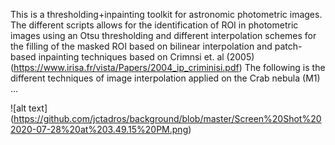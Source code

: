This is a thresholding+inpainting toolkit for astronomic photometric images. The different scripts allows for the identification of ROI in photometric images using an Otsu thresholding and different interpolation schemes for the filling of the masked ROI based on bilinear interpolation and patch-based inpainting techniques based on Crimnsi et. al (2005) (https://www.irisa.fr/vista/Papers/2004_ip_criminisi.pdf) The following is the different techniques of image interpolation applied on the Crab nebula (M1) ... 

![alt text] (https://github.com/jctadros/background/blob/master/Screen%20Shot%202020-07-28%20at%203.49.15%20PM.png)
